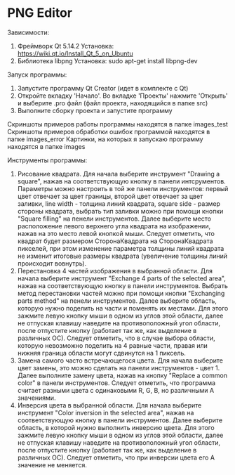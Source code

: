 # PNG Editor

Зависимости:

1. Фреймворк Qt 5.14.2
	Установка: https://wiki.qt.io/Install_Qt_5_on_Ubuntu
2. Библиотека libpng
	Установка: sudo apt-get install libpng-dev

Запуск программы:

1. Запустите программу Qt Creator (идет в комплекте с Qt)
2. Откройте вкладку 'Начало'. Во вкладке 'Проекты' нажмите 'Открыть' и выберите .pro файл (файл проекта, находящийся в папке src)
3. Выполните сборку проекта и запустите программу

Скриншоты примеров работы программы находятся в папке images_test
Скриншоты примеров обработки ошибок программой находятся в папке images_error
Картинки, на которых я запускаю программу находятся в папке images

Инструменты программы:

1. Рисование квадрата. Для начала выберите инструмент "Drawing a square", нажав на соответствующую кнопку в панели интсрументов. Параметры можно настроить в той же панели инструментов: первый цвет отвечает за цвет границы, второй цвет отвечает за цвет заливки, line width - толщина линий квадрата, square side - размер стороны квадрата, выбрать тип заливки можно при помощи кнопки "Square filling" на пенели инструментов. Далее выберите место расположение левого верхнего угла квадрата на изображении, нажав на это место левой кнопкой мыши. Следует отметить, что квадрат будет размером СторонаКвадрата на СторонаКвадрата пикселей, при этом изменение параметра толщины линий квадрата не изменит итоговые размеры квадрата (увеличение толщины линий происходит вовнутрь). 
2. Перестановка 4 частей изображения в выбранной области. Для начала выберите инструмент "Exchange 4 parts of the selected area", нажав на соответствующую кнопку в панели инструментов. Выбрать метод перестановки частей можно при помощи кнопки "Exchanging parts method" на пенели инструментов. Далее выберите область, которую нужно поделить на части и поменять их местами. Для этого зажмите левую кнопку мыши в одном из углов этой области, далее не отпуская клавишу наведите на противоположный угол области, после отпустите кнопку (работает так же, как выделение в различных ОС). Следует отметить, что в случае выбора области, которую невозможно поделить на 4 равные части, правая или нижняя граница области могут сдвинутся на 1 пиксель.
3. Замена самого часто встречающегося цвета. Для начала выберите цвет замены, это можно сделать на панели инструментов - цвет 1. Далее выполните замену цвета, нажав на кнопку "Replace a common color" в панели инструментов. Следует отметить, что программа считает разными цвета с одинаковыми R, G, B, но различными A значениями.
4. Инверсия цвета в выбранной области. Для начала выберите инструмент "Color inversion in the selected area", нажав на соответствующую кнопку в панели инструментов. Далее выберите область, в которой нужно выполнить инверсию цвета. Для этого зажмите левую кнопку мыши в одном из углов этой области, далее не отпуская клавишу наведите на противоположный угол области, после отпустите кнопку (работает так же, как выделение в различных ОС). Следует отметить, что при инверсии цвета его A значение не меняется.

